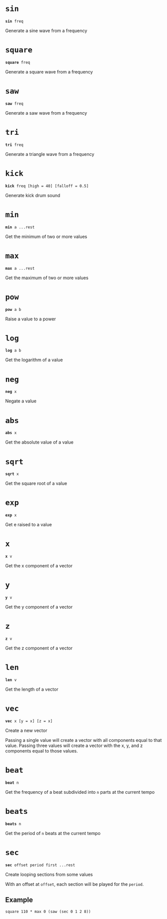 # `sin`
<code><b>sin</b> freq</code>

Generate a sine wave from a frequency

# `square`
<code><b>square</b> freq</code>

Generate a square wave from a frequency

# `saw`
<code><b>saw</b> freq</code>

Generate a saw wave from a frequency

# `tri`
<code><b>tri</b> freq</code>

Generate a triangle wave from a frequency

# `kick`
<code><b>kick</b> freq [high = 40] [falloff = 0.5]</code>

Generate kick drum sound

# `min`
<code><b>min</b> a ...rest</code>

Get the minimum of two or more values

# `max`
<code><b>max</b> a ...rest</code>

Get the maximum of two or more values

# `pow`
<code><b>pow</b> a b</code>

Raise a value to a power

# `log`
<code><b>log</b> a b</code>

Get the logarithm of a value

# `neg`
<code><b>neg</b> x</code>

Negate a value

# `abs`
<code><b>abs</b> x</code>

Get the absolute value of a value

# `sqrt`
<code><b>sqrt</b> x</code>

Get the square root of a value

# `exp`
<code><b>exp</b> x</code>

Get e raised to a value

# `x`
<code><b>x</b> v</code>

Get the x component of a vector

# `y`
<code><b>y</b> v</code>

Get the y component of a vector

# `z`
<code><b>z</b> v</code>

Get the z component of a vector

# `len`
<code><b>len</b> v</code>

Get the length of a vector

# `vec`
<code><b>vec</b> x [y = x] [z = x]</code>

Create a new vector

Passing a single value will create a vector with all components equal to that value.
Passing three values will create a vector with the x, y, and z components equal to those values.

# `beat`
<code><b>beat</b> n</code>

Get the frequency of a beat subdivided into `n` parts at the current tempo

# `beats`
<code><b>beats</b> n</code>

Get the period of `n` beats at the current tempo

# `sec`
<code><b>sec</b> offset period first ...rest</code>

Create looping sections from some values

With an offset at `offset`, each section will be played for the `period`.

## Example
```
square 110 * max 0 (saw (sec 0 1 2 8))
```

